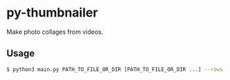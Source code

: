 # py-thumbnailer

Make photo collages from videos.

## Usage

```bash
$ python3 main.py PATH_TO_FILE_OR_DIR [PATH_TO_FILE_OR_DIR ...] --rows ROWS --cols COLS
```